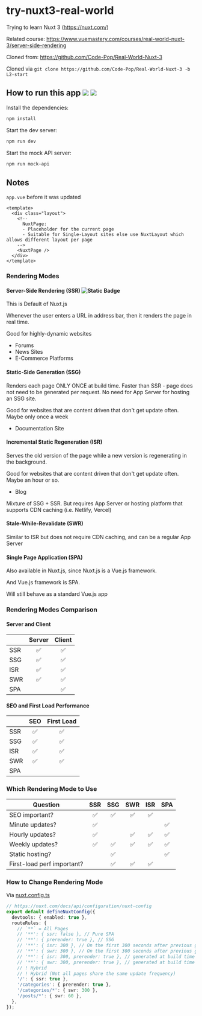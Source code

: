 # try-nuxt3-real-world

Trying to learn Nuxt 3 (https://nuxt.com/)

Related course: https://www.vuemastery.com/courses/real-world-nuxt-3/server-side-rendering

Cloned from: https://github.com/Code-Pop/Real-World-Nuxt-3

Cloned via `git clone https://github.com/Code-Pop/Real-World-Nuxt-3 -b L2-start`

## How to run this app ![](https://img.shields.io/badge/node-22.16.0-green?style=flat) ![](https://img.shields.io/badge/npm-10.9.2-2ecc71?style=flat)

Install the dependencies:

```bash
npm install
```

Start the dev server:

```bash
npm run dev
```

Start the mock API server:

```bash
npm run mock-api
```

## Notes

`app.vue` before it was updated

```vue
<template>
  <div class="layout">
    <!-- 
      NuxtPage: 
      - Placeholder for the current page 
      - Suitable for Single-Layout sites else use NuxtLayout which allows different layout per page
    -->
    <NuxtPage />
  </div>
</template>
```

### Rendering Modes

#### Server-Side Rendering (SSR) ![Static Badge](https://img.shields.io/badge/default-yellow)

This is Default of Nuxt.js

Whenever the user enters a URL in address bar, then it renders the page in real time.

Good for highly-dynamic websites

- Forums
- News Sites
- E-Commerce Platforms

#### Static-Side Generation (SSG)

Renders each page ONLY ONCE at build time. Faster than SSR - page does not need to be generated per request. No need for App Server for hosting an SSG site.

Good for websites that are content driven that don't get update often. Maybe only once a week

- Documentation Site

#### Incremental Static Regeneration (ISR)

Serves the old version of the page while a new version is regenerating in the background.

Good for websites that are content driven that don't get update often. Maybe an hour or so.

- Blog

Mixture of SSG + SSR. But requires App Server or hosting platform that supports CDN caching (i.e. Netlify, Vercel)

#### Stale-While-Revalidate (SWR)

Similar to ISR but does not require CDN caching, and can be a regular App Server

#### Single Page Application (SPA)

Also available in Nuxt.js, since Nuxt.js is a Vue.js framework.

And Vue.js framework is SPA.

Will still behave as a standard Vue.js app

### Rendering Modes Comparison

#### Server and Client

|     | Server | Client |
| --- | :----: | :----: |
| SSR |   ✅   |   ✅   |
| SSG |   ✅   |   ✅   |
| ISR |   ✅   |   ✅   |
| SWR |   ✅   |   ✅   |
| SPA |        |   ✅   |

#### SEO and First Load Performance

|     | SEO | First Load |
| --- | :-: | :--------: |
| SSR | ✅  |     ✅     |
| SSG | ✅  |     ✅     |
| ISR | ✅  |     ✅     |
| SWR | ✅  |     ✅     |
| SPA |     |            |

### Which Rendering Mode to Use

| Question                   | SSR | SSG | SWR | ISR | SPA |
| -------------------------- | :-: | :-: | :-: | :-: | :-: |
| SEO important?             | ✅  | ✅  | ✅  | ✅  |     |
| Minute updates?            | ✅  |     |     |     | ✅  |
| Hourly updates?            | ✅  |     | ✅  | ✅  | ✅  |
| Weekly updates?            | ✅  | ✅  | ✅  | ✅  | ✅  |
| Static hosting?            |     | ✅  |     |     | ✅  |
| First-load perf important? |     | ✅  | ✅  | ✅  |     |

### How to Change Rendering Mode

Via [nuxt.config.ts](./nuxt.config.ts)

```ts
// https://nuxt.com/docs/api/configuration/nuxt-config
export default defineNuxtConfig({
  devtools: { enabled: true },
  routeRules: {
    // `**` = All Pages
    // '**': { ssr: false }, // Pure SPA
    // '**': { prerender: true }, // SSG
    // '**': { isr: 300 }, // On the first 300 seconds after previous generation
    // '**': { swr: 300 }, // On the first 300 seconds after previous generation (regular app server)
    // '**': { isr: 300, prerender: true }, // generated at build time and regenerated in the background
    // '**': { swr: 300, prerender: true }, // generated at build time and regenerated in the background
    // ! Hybrid
    // ! Hybrid (Not all pages share the same update frequency)
    '/': { ssr: true },
    '/categories': { prerender: true },
    '/categories/*': { swr: 300 },
    '/posts/*': { swr: 60 },
  },
});
```
